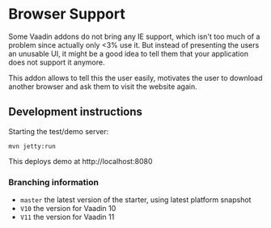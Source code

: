 # Browser Support

Some Vaadin addons do not bring any IE support, which isn't too much of a problem since actually only <3% use it. But instead of presenting the users an unusable UI, it might be a good idea to tell them that your application does not support it anymore. 

This addon allows to tell this the user easily, motivates the user to download another browser and ask them to visit the website again.

## Development instructions

Starting the test/demo server:
```
mvn jetty:run
```

This deploys demo at http://localhost:8080

### Branching information

* `master` the latest version of the starter, using latest platform snapshot
* `V10` the version for Vaadin 10
* `V11` the version for Vaadin 11
